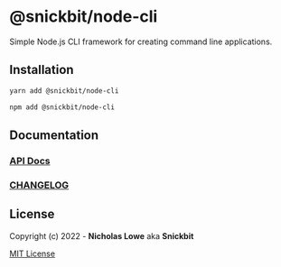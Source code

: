 # @snickbit/node-cli

Simple Node.js CLI framework for creating command line applications.

## Installation

```bash
yarn add @snickbit/node-cli
```

```bash
npm add @snickbit/node-cli
```

## Documentation

### [API Docs](https://github.com/snickbit/snickbit.js/blob/main/packages/node-cli/DOCS.md)

### [CHANGELOG](https://github.com/snickbit/snickbit.js/blob/main/packages/node-cli/CHANGELOG.md)

## License

Copyright (c) 2022 - **Nicholas Lowe** aka **Snickbit**

[MIT License](https://github.com/snickbit/snickbit.js/blob/master/LICENSE)
